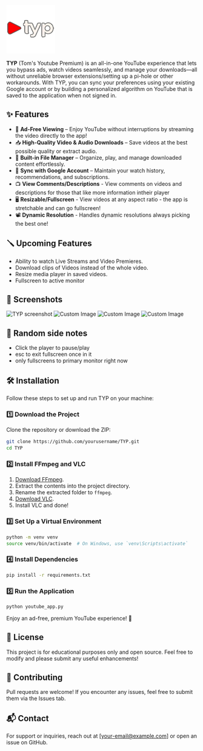 ![TYP Logo](images/logo.png)

**TYP** (Tom's Youtube Premium) is an all-in-one YouTube experience that lets you bypass ads, watch videos seamlessly, and manage your downloads—all without unreliable browser extensions/setting up a pi-hole or other workarounds. With TYP, you can sync your preferences using your existing Google account or by building a personalized algorithm on YouTube that is saved to the application when not signed in.


## ✨ Features
- 🚫 **Ad-Free Viewing** – Enjoy YouTube without interruptions by streaming the video directly to the app!
- 📥 **High-Quality Video & Audio Downloads** – Save videos at the best possible quality or extract audio.
- 📁 **Built-in File Manager** – Organize, play, and manage downloaded content effortlessly.
- 🔄 **Sync with Google Account** – Maintain your watch history, recommendations, and subscriptions.
- 📺 **View Comments/Descriptions** - View comments on videos and descriptions for those that like more information intheir player
- 🖥️ **Resizable/Fullscreen** - View videos at any aspect ratio - the app is stretchable and can go fullscreen!
- 📽️ **Dynamic Resolution** - Handles dynamic resolutions always picking the best one!

## 🪛 Upcoming Features
- Ability to watch Live Streams and Video Premieres.
- Download clips of Videos instead of the whole video.
- Resize media player in saved videos.
- Fullscreen to active monitor


## 📸 Screenshots
<img src="https://github.com/user-attachments/assets/fb2f8880-2cac-4a39-9bf1-19761e41a62b" alt="TYP screenshot" width="400"> <img src="https://github.com/user-attachments/assets/af1becda-7a35-4319-b15d-d62d75a61f9f" alt="Custom Image" width="400">
<img src="https://github.com/user-attachments/assets/d5f23172-e1cd-4506-81d3-bc1f4f88ceaf" alt="Custom Image" width="400"> <img src="https://github.com/user-attachments/assets/6aa305a9-ecf4-4737-83d0-4ab8b9a0bacd" alt="Custom Image" width="400">


## 📝 Random side notes
- Click the player to pause/play
- esc to exit fullscreen once in it
- only fullscreens to primary monitor right now

## 🛠 Installation
Follow these steps to set up and run TYP on your machine:

### 1️⃣ Download the Project
Clone the repository or download the ZIP:

```sh
git clone https://github.com/yourusername/TYP.git
cd TYP
```

### 2️⃣ Install FFmpeg and VLC
1. [Download FFmpeg](https://ffmpeg.org/download.html).
2. Extract the contents into the project directory.
3. Rename the extracted folder to `ffmpeg`.
4. [Download VLC](https://www.videolan.org/vlc/).
5. Install VLC and done!

### 3️⃣ Set Up a Virtual Environment
```sh
python -m venv venv
source venv/bin/activate  # On Windows, use `venv\Scripts\activate`
```

### 4️⃣ Install Dependencies
```sh
pip install -r requirements.txt
```

### 5️⃣ Run the Application
```sh
python youtube_app.py
```

Enjoy an ad-free, premium YouTube experience! 🚀

## 📜 License
This project is for educational purposes only and open source. Feel free to modify and please submit any useful enhancements!

## 🤝 Contributing
Pull requests are welcome! If you encounter any issues, feel free to submit them via the Issues tab.

## 📬 Contact
For support or inquiries, reach out at [your-email@example.com] or open an issue on GitHub.
